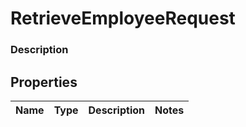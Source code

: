 
# RetrieveEmployeeRequest

### Description



## Properties
Name | Type | Description | Notes
------------ | ------------- | ------------- | -------------



